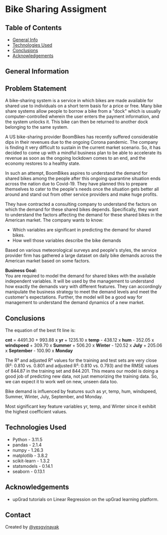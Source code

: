 # Bike Sharing Assigment

## Table of Contents
* [General Info](#general-information)
* [Technologies Used](#technologies-used)
* [Conclusions](#conclusions)
* [Acknowledgements](#acknowledgements)

<!-- You can include any other section that is pertinent to your problem -->

## General Information
## **Problem Statement**
A bike-sharing system is a service in which bikes are made available for shared use to individuals on a short term basis for a price or free. Many bike share systems allow people to borrow a bike from a "dock" which is usually computer-controlled wherein the user enters the payment information, and the system unlocks it. This bike can then be returned to another dock belonging to the same system.<br>


A US bike-sharing provider BoomBikes has recently suffered considerable dips in their revenues due to the ongoing Corona pandemic. The company is finding it very difficult to sustain in the current market scenario. So, it has decided to come up with a mindful business plan to be able to accelerate its revenue as soon as the ongoing lockdown comes to an end, and the economy restores to a healthy state. <br>


In such an attempt, BoomBikes aspires to understand the demand for shared bikes among the people after this ongoing quarantine situation ends across the nation due to Covid-19. They have planned this to prepare themselves to cater to the people's needs once the situation gets better all around and stand out from other service providers and make huge profits.<br>


They have contracted a consulting company to understand the factors on which the demand for these shared bikes depends. Specifically, they want to understand the factors affecting the demand for these shared bikes in the American market. The company wants to know:

 * Which variables are significant in predicting the demand for shared bikes.
 * How well those variables describe the bike demands <br>


Based on various meteorological surveys and people's styles, the service provider firm has gathered a large dataset on daily bike demands across the American market based on some factors. 


**Business Goal:**<br>
You are required to model the demand for shared bikes with the available independent variables. It will be used by the management to understand how exactly the demands vary with different features. They can accordingly manipulate the business strategy to meet the demand levels and meet the customer's expectations. Further, the model will be a good way for management to understand the demand dynamics of a new market. 

<!-- You don't have to answer all the questions - just the ones relevant to your project. -->

## Conclusions
The equation of the best fit line is:

**cnt** = 4491.30 + 993.88 x **yr** + 1235.10 x **temp** - 438.12 x **hum** - 352.05 x **windspeed** + 309.70 x **Summer** + 506.20 x **Winter** - 120.52 x **July** + 205.06 x **September** - 100.90 x **Monday**

The R² and adjusted R² values for the training and test sets are very close (R²: 0.810 vs. 0.801 and adjusted R²: 0.810 vs. 0.793) and 
the RMSE values of 844.87 in the training set and 844.201. This means our model is doing a good job of predicting new data, not just memorizing the training data. So, we can expect it to work well on new, unseen data too.

Bike demand is influenced by features such as yr, temp, hum, windspeed, Summer, Winter, July, September, and Monday.

Most significant key feature variables yr, temp, and Winter since it exhibit the highest coefficient values.

<!-- You don't have to answer all the questions - just the ones relevant to your project. -->


## Technologies Used
- Python - 3.11.5
- pandas -  2.1.4
- numpy - 1.26.3
- matplotlib - 3.8.2
- scikit-learn - 1.3.2
- statsmodels - 0.14.1
- seaborn - 0.13.1

<!-- As the libraries versions keep on changing, it is recommended to mention the version of library used in this project -->

## Acknowledgements
- upGrad tutorials on Linear Regression on the upGrad learning platform.


## Contact
Created by [@yesgvinayak](https://github.com/yesgvinayak)


<!-- Optional -->
<!-- ## License -->
<!-- This project is open source and available under the [... License](). -->

<!-- You don't have to include all sections - just the one's relevant to your project -->
